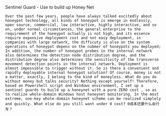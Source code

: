 Sentinel Guard - Use to build up Honey Net

    Over the past few years, people have always talked excitedly about honeypot technology, all kinds of honeypot is emerge in endlessly, open source, commercial, low interactive, highly interactive, and so on, under normal circumstances, the general enterprise to the requirement of the honeypot actually is not high, and its essence require expensive deployment cost and not easy deployment, in companies with large network, the difficuty is also on the system operations of honeypot depens on the nubmer of honeypots you deployed; In addition, the number of honeypot probes in the internal network also determines the detection node distribution degree, and the distribution degree also determines the sensitivity of the transverse movement detection points in the internal network. Deployment is almost impossible to trigger without it. So is there a convenient and rapidly deployable internal honeypot solution? Of course, money is not a matter, exactly, I belong to the kind of moneyless. What do you do without money but talks security? Nothing except yourself! Therefore, based on Powershell script and Windows environment, I set up a sentinel guards to build up a honeynet with a pure ZERO cost , so as to realize whole-domain Windows host honeynet monitoring. In the most extreme, one-key whole-domain honeynet scheme can be realized simplely and quickly. What else do you still want under 0 cost? 0成本还要什么自行车？


